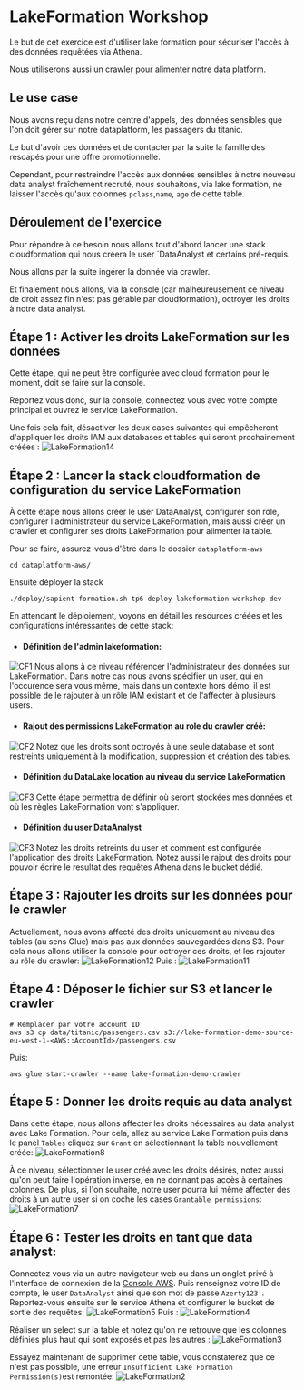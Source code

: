 # LakeFormation Workshop
Le but de cet exercice est d'utiliser lake formation pour sécuriser l'accès à des données requêtées via Athena.

Nous utiliserons aussi un crawler pour alimenter notre data platform.

## Le use case
Nous avons reçu dans notre centre d'appels, des données sensibles que l'on doit gérer sur notre dataplatform, les passagers du titanic.

Le but d'avoir ces données et de contacter par la suite la famille des rescapés pour une offre promotionnelle.

Cependant, pour restreindre l'accès aux données sensibles à notre nouveau data analyst fraîchement recruté, nous souhaitons, via lake formation,
ne laisser l'accès qu'aux colonnes `pclass`,`name`, `age` de cette table.

## Déroulement de l'exercice
Pour répondre à ce besoin nous allons tout d'abord lancer une stack cloudformation qui nous créera le user `DataAnalyst et certains pré-requis.

Nous allons par la suite ingérer la donnée via crawler.

Et finalement nous allons, via la console (car malheureusement ce niveau de droit assez fin n'est pas gérable par cloudformation),
octroyer les droits à notre data analyst.

## Étape 1 : Activer les droits LakeFormation sur les données 
Cette étape, qui ne peut être configurée avec cloud formation pour le moment, doit se faire sur la console.

Reportez vous donc, sur la console, connectez vous avec votre compte principal et ouvrez le service LakeFormation.

Une fois cela fait, désactiver les deux cases suivantes qui empêcheront d'appliquer les droits IAM aux databases et tables
qui seront prochainement créées :
![LakeFormation14](./documentation/tp6/LakeFormation_14.png "LakeFormation14")

## Étape 2 : Lancer la stack cloudformation de configuration du service LakeFormation

À cette étape nous allons créer le user DataAnalyst, configurer son rôle, configurer l'administrateur du service LakeFormation,
mais aussi créer un crawler et configurer ses droits LakeFormation pour alimenter la table.

Pour se faire, assurez-vous d'être dans le dossier `dataplatform-aws` 
```shell
cd dataplatform-aws/
```
Ensuite déployer la stack
```shell
./deploy/sapient-formation.sh tp6-deploy-lakeformation-workshop dev
```

En attendant le déploiement, voyons en détail les resources créées et les configurations intéressantes de cette stack:

* #### Définition de l'admin lakeformation:
![CF1](./documentation/tp6/CF1.png "CF1")
  Nous allons à ce niveau référencer l'administrateur des données sur LakeFormation. Dans notre cas nous avons spécifier un user,
  qui en l'occurence sera vous même, mais dans un contexte hors démo, il est possible de le rajouter à un rôle IAM existant et de l'affecter à plusieurs users.
  

* #### Rajout des permissions LakeFormation au role du crawler créé:
![CF2](./documentation/tp6/CF2.png "CF2")
Notez que les droits sont octroyés à une seule database et sont restreints uniquement à la modification, suppression et création des tables.
  
* #### Définition du DataLake location au niveau du service LakeFormation
![CF3](./documentation/tp6/CF3.png "CF3")
Cette étape permettra de définir où seront stockées mes données et où les règles LakeFormation vont s'appliquer.

* #### Définition du user DataAnalyst
![CF3](./documentation/tp6/CF4.png "CF4")
Notez les droits retreints du user et comment est configurée l'application des droits LakeFormation.
Notez aussi le rajout des droits pour pouvoir écrire le resultat des requêtes Athena dans le bucket dédié.

## Étape 3 : Rajouter les droits sur les données pour le crawler
Actuellement, nous avons affecté des droits uniquement au niveau des tables (au sens Glue) mais pas aux données sauvegardées dans S3.
Pour cela nous allons utiliser la console pour octroyer ces droits, et les rajouter au rôle du crawler:
![LakeFormation12](./documentation/tp6/LakeFormation_12.png "LakeFormation12")
Puis :
![LakeFormation11](./documentation/tp6/LakeFormation_11.png "LakeFormation11")

## Étape 4 : Déposer le fichier sur S3 et lancer le crawler

```shell
# Remplacer par votre account ID
aws s3 cp data/titanic/passengers.csv s3://lake-formation-demo-source-eu-west-1-<AWS::AccountId>/passengers.csv
```

Puis:
```shell
aws glue start-crawler --name lake-formation-demo-crawler
```

## Étape 5 : Donner les droits requis au data analyst
Dans cette étape, nous allons affecter les droits nécessaires au data analyst avec Lake Formation.
Pour cela, allez au service Lake Formation puis dans le panel `Tables` cliquez sur `Grant` en sélectionnant la table nouvellement créée:
![LakeFormation8](./documentation/tp6/LakeFormation_8.png "LakeFormation8")

À ce niveau, sélectionner le user créé avec les droits désirés, notez aussi qu'on peut faire l'opération inverse, 
en ne donnant pas accès à certaines colonnes. De plus, si l'on souhaite, notre user pourra lui même affecter des droits à un autre user si
on coche les cases `Grantable permissions`:
![LakeFormation7](./documentation/tp6/LakeFormation_7.png "LakeFormation7")

## Étape 6 : Tester les droits en tant que data analyst:
Connectez vous via un autre navigateur web ou dans un onglet privé à l'interface de connexion de la [Console AWS](https://console.aws.amazon.com).
Puis renseignez votre ID de compte, le user `DataAnalyst` ainsi que son mot de passe `Azerty123!`.
Reportez-vous ensuite sur le service Athena et configurer le bucket de sortie des requêtes:
![LakeFormation5](./documentation/tp6/LakeFormation_5.png "LakeFormation5")
Puis :
![LakeFormation4](./documentation/tp6/LakeFormation_4.png "LakeFormation4")

Réaliser un select sur la table et notez qu'on ne retrouve que les colonnes définies plus haut qui sont exposés et pas les autres :
![LakeFormation3](./documentation/tp6/LakeFormation_3.png "LakeFormation3")

Essayez maintenant de supprimer cette table, vous constaterez que ce n'est pas possible, une erreur `Insufficient Lake Formation Permission(s)`est remontée: 
![LakeFormation2](./documentation/tp6/LakeFormation_2.png "LakeFormation2")
